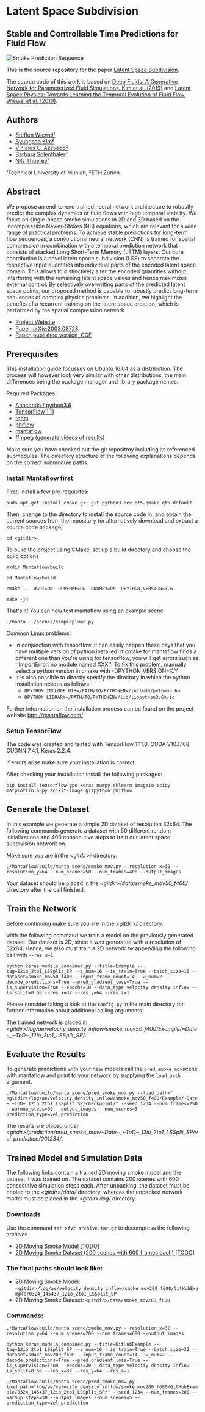 # Latent Space Subdivision
## Stable and Controllable Time Predictions for Fluid Flow

![Smoke Prediction Sequence](./asset/teaser.png)

This is the source repository for the paper [Latent Space Subdivision].

[Latent Space Subdivision]: https://ge.in.tum.de/publications/2020-lssubdiv-wiewel/       "Latent Space Subdivision: Stable and Controllable Time Predictions for Fluid Flow"

The source code of this work is based on [Deep Fluids: A Generative Network for Parameterized Fluid Simulations. Kim et al. (2019)](https://github.com/byungsook/deep-fluids) and [Latent Space Physics: Towards Learning the Temporal Evolution of Fluid Flow. Wiewel et al. (2019)](https://github.com/wiewel/LatentSpacePhysics).

## Authors
* [Steffen Wiewel¹](https://ge.in.tum.de/about/steffen-wiewel/)
* [Byungsoo Kim²](http://www.byungsoo.me)
* [Vinicius C. Azevedo²](http://graphics.ethz.ch/~vviniciu/)
* [Barbara Solenthaler²](https://graphics.ethz.ch/~sobarbar/)
* [Nils Thuerey¹](https://ge.in.tum.de/about/n-thuerey/)

¹Technical University of Munich, ²ETH Zurich

## Abstract
We propose an end-to-end trained neural network architecture to robustly predict the complex dynamics of fluid flows with high temporal stability. We focus on single-phase smoke simulations in 2D and 3D based on the incompressible Navier-Stokes (NS) equations, which are relevant for a wide range of practical problems. To achieve stable predictions for long-term flow sequences, a convolutional neural network (CNN) is trained for spatial compression in combination with a temporal prediction network that consists of stacked Long Short-Term Memory (LSTM) layers. Our core contribution is a novel latent space subdivision (LSS) to separate the respective input quantities into individual parts of the encoded latent space domain. This allows to distinctively alter the encoded quantities without interfering with the remaining latent space values and hence maximizes external control. By selectively overwriting parts of the predicted latent space points, our proposed method is capable to robustly predict long-term sequences of complex physics problems. In addition, we highlight the benefits of a recurrent training on the latent space creation, which is performed by the spatial compression network.

- [Project Website](https://ge.in.tum.de/publications/2020-lssubdiv-wiewel/)
- [Paper, arXiv:2003.08723](https://arxiv.org/abs/2003.08723)
- [Paper, published version, CGF](https://onlinelibrary.wiley.com/doi/epdf/10.1111/cgf.14097)

## Prerequisites

This installation guide focusses on Ubuntu 16.04 as a distribution. The process will however look very similar with other distributions, the main differences being the package manager and library package names.

Required Packages:
- [Anaconda / python3.6](https://www.anaconda.com/download/)
- [TensorFlow 1.11](https://www.tensorflow.org/install/)
- [tqdm](https://github.com/tqdm/tqdm)
- [phiflow](https://github.com/tum-pbs/PhiFlow)
- [mantaflow](http://mantaflow.com/)
- [ffmpeg (generate videos of results)](https://www.ffmpeg.org/)

Make sure you have checked out the git repositroy including its referenced submodules. The directory structure of the following explanations depends on the correct submodule paths.

### Install Mantaflow first

First, install a few pre-requisites:

`sudo apt-get install cmake g++ git python3-dev qt5-qmake qt5-default`

Then, change to the directory to install the source code in, and obtain the current sources from the repository (or alternatively download and extract a source code package)

`cd <gitdir>`

To build the project using CMake, set up a build directory and choose the build options

`mkdir Mantaflow/build`

`cd Mantaflow/build`

`cmake .. -DGUI=ON -DOPENMP=ON -DNUMPY=ON -DPYTHON_VERSION=3.6`

`make -j4`

That's it! You can now test mantaflow using an example scene

`./manta ../scenes/simpleplume.py`

Common Linux problems:

- In conjunction with tensorflow, it can easily happen these days that you have multiple version of python installed. If cmake for mantaflow finds a different one than you're using for tensorflow, you will get errors such as ''ImportError: no module named XXX''. To fix this problem, manually select a python version in cmake with -DPYTHON_VERSION=X.Y
- It is also possible to directly specify the directory in which the python installation resides as follows:
    - `DPYTHON_INCLUDE_DIR=/PATH/TO/PYTHONENV/include/python3.6m `
    - `DPYTHON_LIBRARY=/PATH/TO/PYTHONENV/lib/libpython3.6m.so`

Further information on the installation process can be found on the project website http://mantaflow.com/.

### Setup TensorFlow

The code was created and tested with TensorFlow 1.11.0, CUDA V10.1.168, CUDNN 7.4.1, Keras 2.2.4.

If errors arise make sure your installation is correct.

After checking your installation install the following packages:

`pip install tensorflow-gpu keras numpy sklearn imageio scipy matplotlib h5py scikit-image gitpython phiflow`

## Generate the Dataset

In this example we generate a simple 2D dataset of resolution 32x64. The following commands generate a dataset with 50 different random initializations and 400 consecutive steps to train our latent space subdivision network on.

Make sure you are in the *\<gitdir\>/* directory.

`./Mantaflow/build/manta scene/smoke_mov.py --resolution_x=32 --resolution_y=64 --num_scenes=50 --num_frames=400 --output_images`

Your dataset should be placed in the *\<gitdir\>/data/smoke_mov50_f400/* directory after the call finished.

## Train the Network

Before continuing make sure you are in the *\<gitdir\>/* directory.

With the following command we train a model on the previously generated dataset. Our dataset is 2D, since it was generated with a resolution of 32x64. Hence, we also must train a 2D network by appending the following call with `--res_z=1`. 

`python keras_models_combined.py --title=Example --tag=12io_2to1_LSSplit_SP --z_num=16 --is_train=True --batch_size=16 --dataset=smoke_mov50_f400 --input_frame_count=14 --w_num=2 --decode_predictions=True --pred_gradient_loss=True --ls_supervision=True --epochs=10 --data_type velocity density inflow --ls_split=0.66 --res_x=32 --res_y=64 --res_z=1`

Please consider taking a look at the `config.py` in the main directory for further information about additional calling arguments.

The trained network is placed in *\<gitdir\>/log/ae/velocity_density_inflow/smoke_mov50_f400/Example/~Date~_~ToD~_12io_2to1_LSSplit_SP/*.

## Evaluate the Results

To generate predictions with your new models call the `pred_smoke_mov`scene with mantaflow and point to your network by supplying the `load_path` argument.

`./Mantaflow/build/manta scene/pred_smoke_mov.py --load_path="<gitdir>/log/ae/velocity_density_inflow/smoke_mov50_f400/Example/~Date~_~ToD~_12io_2to1_LSSplit_SP/checkpoint/" --seed 1234 --num_frames=250 --warmup_steps=30 --output_images --num_scenes=5 --prediction_type=vel_prediction`

The results are placed under *\<gitdir\>/prediction/pred_smoke_mov/~Date~_~ToD~_12io_2to1_LSSplit_SP/vel_prediction/001234/*.

## Trained Model and Simulation Data

The following links contain a trained 2D moving smoke model and the dataset it was trained on. The dataset contains 200 scenes with 600 consecutive simulation steps each.
After unpacking, the dataset must be copied to the *\<gitdir\>/data/* directory, whereas the unpacked network model must be placed in the *\<gitdir\>/log/* directory.

### Downloads
Use the command `tar xfvz archive.tar.gz` to decompress the following archives.
- [2D Moving Smoke Model [TODO]](http://ge.in.tum.de/download/TODO.tar.gz)
- [2D Moving Smoke Dataset (200 scenes with 600 frames each) [TODO]](http://ge.in.tum.de/download/TODO.tar.gz)

### The final paths should look like:
- 2D Moving Smoke Model: `<gitdir>/log/ae/velocity_density_inflow/smoke_mov200_f600/GitHubExample/0324_145437_12io_2to1_LSSplit_SP`
- 2D Moving Smoke Dataset: `<gitdir>/data/smoke_mov200_f600`

### Commands:
`./Mantaflow/build/manta scene/smoke_mov.py --resolution_x=32 --resolution_y=64 --num_scenes=200 --num_frames=600 --output_images`

`python keras_models_combined.py --title=GitHubExample --tag=12io_2to1_LSSplit_SP --z_num=16 --is_train=True --batch_size=32 --dataset=smoke_mov200_f600 --input_frame_count=14 --w_num=2 --decode_predictions=True --pred_gradient_loss=True --ls_supervision=True --epochs=20 --data_type velocity density inflow --ls_split=0.66 --res_x=32 --res_y=64 --res_z=1`

`./Mantaflow/build/manta scene/pred_smoke_mov.py --load_path="log/ae/velocity_density_inflow/smoke_mov200_f600/GitHubExample/0324_145437_12io_2to1_LSSplit_SP/" --seed 1234 --num_frames=200 --warmup_steps=30 --output_images --num_scenes=5 --prediction_type=vel_prediction`

